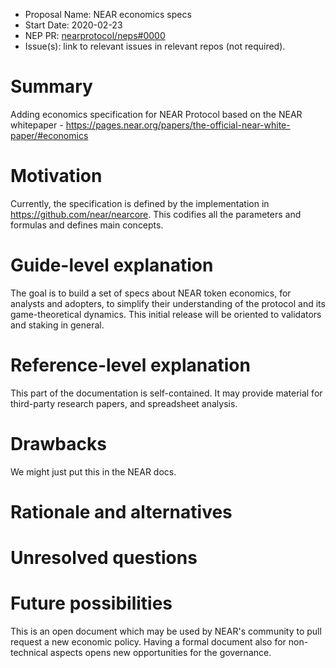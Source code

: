 - Proposal Name: NEAR economics specs
- Start Date: 2020-02-23
- NEP PR: [nearprotocol/neps#0000](https://github.com/nearprotocol/NEPs/pull/33)
- Issue(s): link to relevant issues in relevant repos (not required).

# Summary
[summary]: #summary

Adding economics specification for NEAR Protocol based on the NEAR whitepaper - https://pages.near.org/papers/the-official-near-white-paper/#economics

# Motivation
[motivation]: #motivation

Currently, the specification is defined by the implementation in https://github.com/near/nearcore. This codifies all the parameters and formulas and defines main concepts.

# Guide-level explanation
[guide-level-explanation]: #guide-level-explanation

The goal is to build a set of specs about NEAR token economics, for analysts and adopters, to simplify their understanding of the protocol and its game-theoretical dynamics.
This initial release will be oriented to validators and staking in general.

# Reference-level explanation
[reference-level-explanation]: #reference-level-explanation

This part of the documentation is self-contained. It may provide material for third-party research papers, and spreadsheet analysis.

# Drawbacks
[drawbacks]: #drawbacks

We might just put this in the NEAR docs.

# Rationale and alternatives
[rationale-and-alternatives]: #rationale-and-alternatives


# Unresolved questions
[unresolved-questions]: #unresolved-questions


# Future possibilities
[future-possibilities]: #future-possibilities

This is an open document which may be used by NEAR's community to pull request a new economic policy. Having a formal document also for non-technical aspects opens new opportunities for the governance. 
